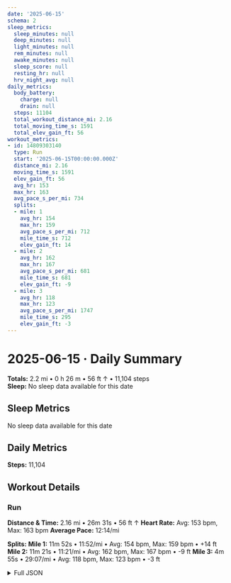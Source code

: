 ```yaml
---
date: '2025-06-15'
schema: 2
sleep_metrics:
  sleep_minutes: null
  deep_minutes: null
  light_minutes: null
  rem_minutes: null
  awake_minutes: null
  sleep_score: null
  resting_hr: null
  hrv_night_avg: null
daily_metrics:
  body_battery:
    charge: null
    drain: null
  steps: 11104
  total_workout_distance_mi: 2.16
  total_moving_time_s: 1591
  total_elev_gain_ft: 56
workout_metrics:
- id: 14809303140
  type: Run
  start: '2025-06-15T00:00:00.000Z'
  distance_mi: 2.16
  moving_time_s: 1591
  elev_gain_ft: 56
  avg_hr: 153
  max_hr: 163
  avg_pace_s_per_mi: 734
  splits:
  - mile: 1
    avg_hr: 154
    max_hr: 159
    avg_pace_s_per_mi: 712
    mile_time_s: 712
    elev_gain_ft: 14
  - mile: 2
    avg_hr: 162
    max_hr: 167
    avg_pace_s_per_mi: 681
    mile_time_s: 681
    elev_gain_ft: -9
  - mile: 3
    avg_hr: 118
    max_hr: 123
    avg_pace_s_per_mi: 1747
    mile_time_s: 295
    elev_gain_ft: -3
---
```

# 2025-06-15 · Daily Summary
**Totals:** 2.2 mi • 0 h 26 m • 56 ft ↑ • 11,104 steps  
**Sleep:** No sleep data available for this date

## Sleep Metrics
No sleep data available for this date

## Daily Metrics
**Steps:** 11,104

## Workout Details
### Run
**Distance & Time:** 2.16 mi • 26m 31s • 56 ft ↑
**Heart Rate:** Avg: 153 bpm, Max: 163 bpm
**Average Pace:** 12:14/mi

**Splits:**
**Mile 1:** 11m 52s • 11:52/mi • Avg: 154 bpm, Max: 159 bpm • +14 ft
**Mile 2:** 11m 21s • 11:21/mi • Avg: 162 bpm, Max: 167 bpm • -9 ft
**Mile 3:** 4m 55s • 29:07/mi • Avg: 118 bpm, Max: 123 bpm • -3 ft


<details>
<summary>Full JSON</summary>

```json
{
  "date": "2025-06-15",
  "schema": 2,
  "sleep_metrics": {
    "sleep_minutes": null,
    "deep_minutes": null,
    "light_minutes": null,
    "rem_minutes": null,
    "awake_minutes": null,
    "sleep_score": null,
    "resting_hr": null,
    "hrv_night_avg": null
  },
  "daily_metrics": {
    "body_battery": {
      "charge": null,
      "drain": null
    },
    "steps": 11104,
    "total_workout_distance_mi": 2.16,
    "total_moving_time_s": 1591,
    "total_elev_gain_ft": 56
  },
  "workout_metrics": [
    {
      "id": 14809303140,
      "type": "Run",
      "start": "2025-06-15T00:00:00.000Z",
      "distance_mi": 2.16,
      "moving_time_s": 1591,
      "elev_gain_ft": 56,
      "avg_hr": 153,
      "max_hr": 163,
      "avg_pace_s_per_mi": 734,
      "splits": [
        {
          "mile": 1,
          "avg_hr": 154,
          "max_hr": 159,
          "avg_pace_s_per_mi": 712,
          "mile_time_s": 712,
          "elev_gain_ft": 14
        },
        {
          "mile": 2,
          "avg_hr": 162,
          "max_hr": 167,
          "avg_pace_s_per_mi": 681,
          "mile_time_s": 681,
          "elev_gain_ft": -9
        },
        {
          "mile": 3,
          "avg_hr": 118,
          "max_hr": 123,
          "avg_pace_s_per_mi": 1747,
          "mile_time_s": 295,
          "elev_gain_ft": -3
        }
      ]
    }
  ]
}
```
</details>
